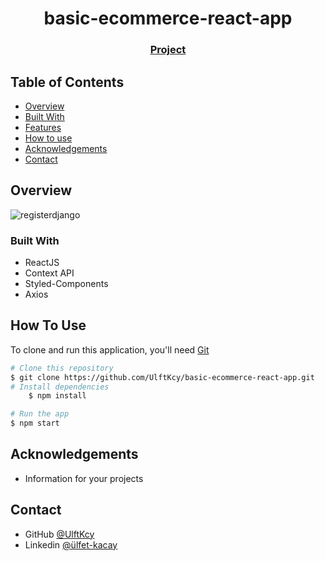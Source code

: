 <h1 align="center">basic-ecommerce-react-app</h1>


<div align="center">
  <h3>
    <a href="https://basic-ecommerce-react-app.vercel.app">
      Project
    </a>
 
  </h3>
</div>

<!-- TABLE OF CONTENTS -->

## Table of Contents

- [Overview](#overview)
- [Built With](#built-with)
- [Features](#features)
- [How to use](#how-to-use)
- [Acknowledgements](#acknowledgements)
- [Contact](#contact)

<!-- OVERVIEW -->

## Overview

![registerdjango](https://user-images.githubusercontent.com/80036968/138127638-fc4c2be0-ff4b-424a-b12d-c53d97ba9bfd.gif)

### Built With

<!-- This section should list any major frameworks that you built your project using. Here are a few examples.-->

- ReactJS
- Context API
- Styled-Components
- Axios


## How To Use

<!-- This is an example, please update according to your application -->

To clone and run this application, you'll need [Git]([https://git-scm.com](https://github.com/UlftKcy/basic-ecommerce-react-app)) 
```bash
# Clone this repository
$ git clone https://github.com/UlftKcy/basic-ecommerce-react-app.git
# Install dependencies
    $ npm install

# Run the app
$ npm start
```

## Acknowledgements
- Information for your projects

## Contact

- GitHub [@UlftKcy](https://github.com/UlftKcy)
- Linkedin [@ülfet-kacay](https://www.linkedin.com/in/ulfet-kacay/)
